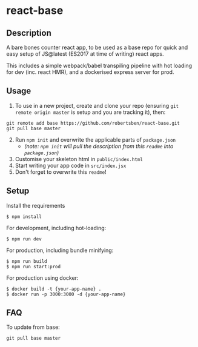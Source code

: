 # react-base
## Description
A bare bones counter react app, to be used as a base repo for quick and easy setup of JS@latest (ES2017 at time of writing) react apps.

This includes a simple webpack/babel transpiling pipeline with hot loading for dev (inc. react HMR), and a dockerised express server for prod.


## Usage
1. To use in a new project, create and clone your repo (ensuring `git remote origin master` is setup and you are tracking it), then:
```
git remote add base https://github.com/robertsben/react-base.git
git pull base master
```
2. Run `npm init` and overwrite the applicable parts of `package.json` 
    * _(note: `npm init` will pull the description from this `readme` into `package.json`)_
3. Customise your skeleton html in `public/index.html`
4. Start writing your app code in `src/index.jsx`
5. Don't forget to overwrite this `readme`!


## Setup
Install the requirements
```
$ npm install
```

For development, including hot-loading:
```
$ npm run dev
```

For production, including bundle minifying:
```
$ npm run build
$ npm run start:prod
```

For production using docker:
```
$ docker build -t {your-app-name} .
$ docker run -p 3000:3000 -d {your-app-name}
```

## FAQ
To update from base:
```
git pull base master
```
